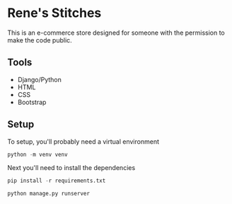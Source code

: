 # Rene's Stitches

This is an e-commerce store designed for someone with the permission to make the
code public.

## Tools

- Django/Python
- HTML
- CSS
- Bootstrap

## Setup

To setup, you'll probably need a virtual environment

```py
python -m venv venv
```

Next you'll need to install the dependencies

```py
pip install -r requirements.txt
```

```py
python manage.py runserver
```
